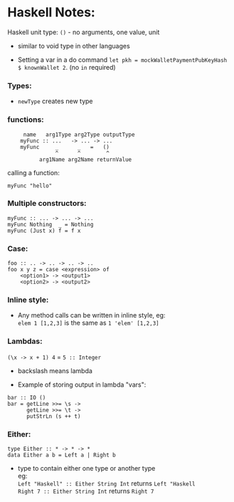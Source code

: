 # Haskell Notes:

Haskell unit type: `()` - no arguments, one value, unit
- similar to void type in other languages

- Setting a var in a do command `let pkh = mockWalletPaymentPubKeyHash $ knownWallet 2`. (no `in` required)


### Types:

- `newType` creates new type


### functions: 
```
     name   arg1Type arg2Type outputType
    myFunc :: ...   -> ... -> ...
    myFunc     _      _   =   ()
               ^      ^        ^ 
          arg1Name arg2Name returnValue
```
calling a function:
```
myFunc "hello"
```

### Multiple constructors:
```
myFunc :: ... -> ... -> ...
myFunc Nothing  _ = Nothing
myFunc (Just x) f = f x
```

### Case:
```
foo :: .. -> .. -> .. -> ..
foo x y z = case <expression> of 
    <option1> -> <output1>
    <option2> -> <output2>
```

### Inline style:
- Any method calls can be written in inline style, eg:  
`elem 1 [1,2,3]` is the same as `1 'elem' [1,2,3]`

### Lambdas:
`(\x -> x + 1) 4` = `5 :: Integer`
- backslash means lambda

- Example of storing output in lambda "vars":
```
bar :: IO () 
bar = getLine >>= \s -> 
      getLine >>= \t ->
      putStrLn (s ++ t)
```

### Either:
`type Either :: * -> * -> *`  
`data Either a b = Left a | Right b`
- type to contain either one type or another type  
eg:   
`Left "Haskell" :: Either String Int` returns `Left "Haskell`  
`Right 7 :: Either String Int` returns `Right 7`  



